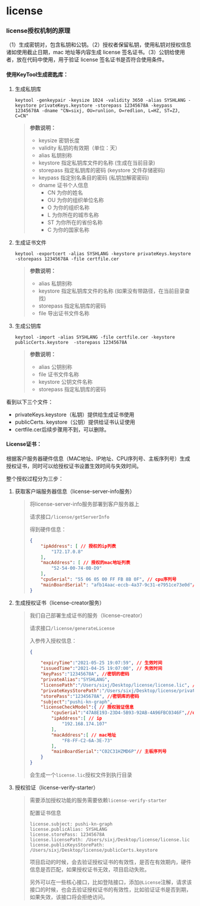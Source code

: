 # license



### **license授权机制的原理**

（1）生成密钥对，包含私钥和公钥。（2）授权者保留私钥，使用私钥对授权信息诸如使用截止日期，mac 地址等内容生成 license 签名证书。（3）公钥给使用者，放在代码中使用，用于验证 license 签名证书是否符合使用条件。

#### 使用KeyTool生成密匙库：

1. 生成私钥库

   ```shell
   keytool -genkeypair -keysize 1024 -validity 3650 -alias SYSHLANG -keystore privateKeys.keystore -storepass 12345678A -keypass 12345678A -dname "CN=sixj, OU=runlion, O=redlion, L=HZ, ST=ZJ, C=CN"
   ```

   > **参数说明：**
   >
   > - keysize 密钥长度
   > - validity 私钥的有效期（单位：天）
   > - alias 私钥别称
   > - keystore 指定私钥库文件的名称 (生成在当前目录)
   > - storepass 指定私钥库的密码 (keystore 文件存储密码)
   > - keypass 指定别名条目的密码 (私钥加解密密码)
   > - dname 证书个人信息
   >   - CN 为你的姓名
   >   - OU 为你的组织单位名称
   >   - O 为你的组织名称
   >   - L 为你所在的城市名称
   >   - ST 为你所在的省份名称
   >   - C 为你的国家名称



2. 生成证书文件

   ```shell
   keytool -exportcert -alias SYSHLANG -keystore privateKeys.keystore -storepass 12345678A -file certfile.cer
   ```

   > **参数说明：**
   >
   > - alias 私钥别称
   > - keystore 指定私钥库文件的名称 (如果没有带路径，在当前目录查找)
   > - storepass 指定私钥库的密码
   > - file 导出证书文件名称

3. 生成公钥库

   ```shell
   keytool -import -alias SYSHLANG -file certfile.cer -keystore publicCerts.keystore  -storepass 12345678A
   ```

   > **参数说明：**
   >
   > - alias 公钥别称
   > - file 证书文件名称
   > - keystore 公钥文件名称
   > - storepass 指定私钥库的密码

看到以下三个文件：

- privateKeys.keystore（私钥）提供给生成证书使用
- publicCerts. keystore（公钥）提供给证书认证使用
- certfile.cer后续步骤用不到，可以删除。




#### License证书：

根据客户服务器硬件信息（MAC地址、IP地址、CPU序列号、主板序列号）生成授权证书，同时可以给授权证书设置生效时间与失效时间。

整个授权过程分为三步：

1. 获取客户端服务器信息（license-server-info服务）

   > 将license-server-info服务部署到客户服务器上
   >
   > 请求接口`/license/getServerInfo`
   >
   > 得到硬件信息：
   >
   > ```json
   > {
   >     "ipAddress": [ // 授权的ip列表
   >         "172.17.0.8"
   >     ],
   >     "macAddress": [ // 授权的mac地址列表
   >         "52-54-00-74-0B-D9"
   >     ],
   >     "cpuSerial": "55 06 05 00 FF FB 8B 0F", // cpu序列号
   >     "mainBoardSerial": "afb14aac-eccb-4a37-9c31-e7951ce73e0d"//主板序列号
   > }
   > ```

2. 生成授权证书（license-creator服务）

   > 我们自己部署生成证书的服务（license-creator）
   >
   > 请求接口`/license/generateLicense`
   >
   > 入参传入授权信息：
   >
   > ```json
   > {
   >     
   >     "expiryTime":"2021-05-25 19:07:59", // 生效时间
   >     "issuedTime":"2021-04-25 19:07:00", // 失效时间
   >     "keyPass":"12345678A", //密钥的密码
   >     "privateAlias":"SYSHLANG",
   >     "licensePath":"/Users/sixj/Desktop/license/license.lic", // 证书生成地址
   >     "privateKeysStorePath":"/Users/sixj/Desktop/license/privateKeys.keystore",// 密钥文件地址
   >     "storePass":"12345678A", //密钥库的密码
   >     "subject":"pushi-kn-graph",
   >     "licenseCheckModel":{ // 授权验证信息
   >         "cpuSerial":"47A8E193-23D4-5B93-92AB-4A96FBC0346F",//cpu序列号
   >         "ipAddress":[ // ip
   >             "192.168.174.107"
   >         ],
   >         "macAddress":[ // mac地址
   >             "F8-FF-C2-6A-3E-73"
   >         ],
   >         "mainBoardSerial":"C02C31HZMD6P"// 主板序列号
   >     }
   > }
   > ```
   >
   > 会生成一个`license.lic`授权文件到执行目录

3. 授权验证（license-verify-starter）

   > 需要添加授权功能的服务需要依赖`license-verify-starter`
   >
   > 配置证书信息
   >
   > ```properties
   > license.subject: pushi-kn-graph
   > license.publicAlias: SYSHLANG
   > license.storePass: 12345678A
   > license.licensePath: /Users/sixj/Desktop/license/license.lic
   > license.publicKeysStorePath: /Users/sixj/Desktop/license/publicCerts.keystore
   > ```
   >
   > 项目启动的时候，会去验证授权证书的有效性，是否在有效期内，硬件信息是否匹配，如果授权证书无效，项目启动失败。
   >
   > 另外可以在一些核心接口，比如登陆接口，添加`@License`注解，请求该接口的时候，也会去验证授权证书的有效性，比如验证证书是否到期，如果失效，该接口将会拒绝访问。










